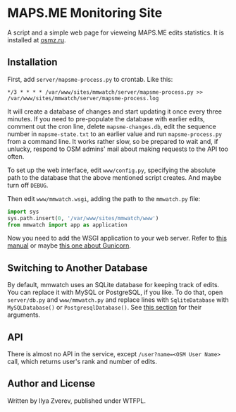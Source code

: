 # MAPS.ME Monitoring Site

A script and a simple web page for vieweing MAPS.ME edits statistics.
It is installed at [osmz.ru](http://py.osmz.ru/mmwatch/).

## Installation

First, add `server/mapsme-process.py` to crontab. Like this:

    */3 * * * * /var/www/sites/mmwatch/server/mapsme-process.py >> /var/www/sites/mmwatch/server/mapsme-process.log

It will create a database of changes and start updating it once every three minutes.
If you need to pre-populate the database with earlier edits, comment out the cron line,
delete `mapsme-changes.db`, edit the sequence number in `mapsme-state.txt` to an earlier value
and run `mapsme-process.py` from a command line. It works rather slow, so be prepared to wait and,
if unlucky, respond to OSM admins' mail about making requests to the API too often.

To set up the web interface, edit `www/config.py`, specifying the absolute path to the
database that the above mentioned script creates. And maybe turn off `DEBUG`.

Then edit `www/mmwatch.wsgi`, adding the path to the `mmwatch.py` file:

```python
import sys
sys.path.insert(0, '/var/www/sites/mmwatch/www')
from mmwatch import app as application
```

Now you need to add the WSGI application to your web server. Refer to [this manual](http://flask.pocoo.org/docs/0.10/deploying/)
or maybe [this one about Gunicorn](https://www.digitalocean.com/community/tutorials/how-to-deploy-python-wsgi-apps-using-gunicorn-http-server-behind-nginx).

## Switching to Another Database

By default, mmwatch uses an SQLite database for keeping track of edits.
You can replace it with MySQL or PostgreSQL, if you like. To do that,
open `server/db.py` and `www/mmwatch.py` and replace lines with `SqliteDatabase` with
`MySQLDatabase()` or `PostgresqlDatabase()`. See [this section](http://docs.peewee-orm.com/en/latest/peewee/database.html#vendor-specific-parameters)
for their arguments.

## API

There is almost no API in the service, except `/user?name=<OSM User Name>` call,
which returns user's rank and number of edits.

## Author and License

Written by Ilya Zverev, published under WTFPL.
